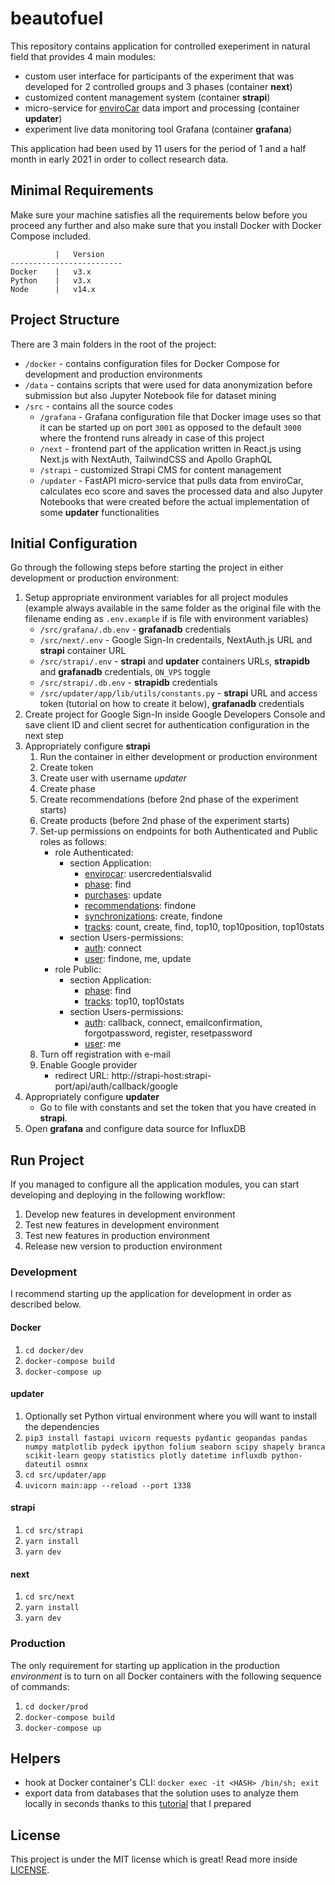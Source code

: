 # beautofuel

This repository contains application for controlled exeperiment in natural field that provides 4 main modules:

- custom user interface for participants of the experiment that was developed for 2 controlled groups and 3 phases (container **next**)
- customized content management system (container **strapi**)
- micro-service for [enviroCar](https://envirocar.org/) data import and processing (container **updater**)
- experiment live data monitoring tool Grafana (container **grafana**)

This application had been used by 11 users for the period of 1 and a half month in early 2021 in order to collect research data.

## Minimal Requirements

Make sure your machine satisfies all the requirements below before you proceed any further and also make sure that you install Docker with Docker Compose included.

```
          |   Version
-------------------------
Docker    |   v3.x
Python    |   v3.x
Node      |   v14.x
```

## Project Structure

There are 3 main folders in the root of the project:

- `/docker` - contains configuration files for Docker Compose for development and production environments
- `/data` - contains scripts that were used for data anonymization before submission but also Jupyter Notebook file for dataset mining
- `/src` - contains all the source codes
  - `/grafana` - Grafana configuration file that Docker image uses so that it can be started up on port `3001` as opposed to the default `3000` where the frontend runs already in case of this project
  - `/next` - frontend part of the application written in React.js using Next.js with NextAuth, TailwindCSS and Apollo GraphQL
  - `/strapi` - customized Strapi CMS for content management
  - `/updater` - FastAPI micro-service that pulls data from enviroCar, calculates eco score and saves the processed data and also Jupyter Notebooks that were created before the actual implementation of some **updater** functionalities

## Initial Configuration

Go through the following steps before starting the project in either development or production environment:

1. Setup appropriate environment variables for all project modules (example always available in the same folder as the original file with the filename ending as `.env.example` if is file with environment variables)
   - `/src/grafana/.db.env` - **grafanadb** credentials
   - `/src/next/.env` - Google Sign-In credentails, NextAuth.js URL and **strapi** container URL
   - `/src/strapi/.env` - **strapi** and **updater** containers URLs, **strapidb** and **grafanadb** credentials, `ON_VPS` toggle
   - `/src/strapi/.db.env` - **strapidb** credentials
   - `/src/updater/app/lib/utils/constants.py` - **strapi** URL and access token (tutorial on how to create it below), **grafanadb** credentials
2. Create project for Google Sign-In inside Google Developers Console and save client ID and client secret for authentication configuration in the next step
3. Appropriately configure **strapi**
   1. Run the container in either development or production environment
   2. Create token
   3. Create user with username _updater_
   4. Create phase
   5. Create recommendations (before 2nd phase of the experiment starts)
   6. Create products (before 2nd phase of the experiment starts)
   7. Set-up permissions on endpoints for both Authenticated and Public roles as follows:
      - role Authenticated:
        - section Application:
          - <u>envirocar</u>: usercredentialsvalid
          - <u>phase</u>: find
          - <u>purchases</u>: update
          - <u>recommendations</u>: findone
          - <u>synchronizations</u>: create, findone
          - <u>tracks</u>: count, create, find, top10, top10position, top10stats
        - section Users-permissions:
          - <u>auth</u>: connect
          - <u>user</u>: findone, me, update
      - role Public:
        - section Application:
          - <u>phase</u>: find
          - <u>tracks</u>: top10, top10stats
        - section Users-permissions:
          - <u>auth</u>: callback, connect, emailconfirmation, forgotpassword, register, resetpassword
          - <u>user</u>: me
   8. Turn off registration with e-mail
   9. Enable Google provider
      - redirect URL: http://strapi-host:strapi-port/api/auth/callback/google
4. Appropriately configure **updater**
   - Go to file with constants and set the token that you have created in **strapi**.
5. Open **grafana** and configure data source for InfluxDB

## Run Project

If you managed to configure all the application modules, you can start developing and deploying in the following workflow:

1. Develop new features in development environment
2. Test new features in development environment
3. Test new features in production environment
4. Release new version to production environment

### Development

I recommend starting up the application for development in order as described below.

#### Docker

1. `cd docker/dev`
2. `docker-compose build`
3. `docker-compose up`

#### updater

1. Optionally set Python virtual environment where you will want to install the dependencies
2. `pip3 install fastapi uvicorn requests pydantic geopandas pandas numpy matplotlib pydeck ipython folium seaborn scipy shapely branca scikit-learn geopy statistics plotly datetime influxdb python-dateutil osmnx`
3. `cd src/updater/app`
4. `uvicorn main:app --reload --port 1338`

#### strapi

1. `cd src/strapi`
2. `yarn install`
3. `yarn dev`

#### next

1. `cd src/next`
2. `yarn install`
3. `yarn dev`

### Production

The only requirement for starting up application in the production _environment_ is to turn on all Docker containers with the following sequence of commands:

1. `cd docker/prod`
2. `docker-compose build`
3. `docker-compose up`

## Helpers

- hook at Docker container's CLI: `docker exec -it <HASH> /bin/sh; exit`
- export data from databases that the solution uses to analyze them locally in seconds thanks to this [tutorial](https://github.com/sampittko/tuke-beautofuel/blob/main/EXPORT.md) that I prepared

## License

This project is under the MIT license which is great! Read more inside [LICENSE](https://github.com/sampittko/tuke-beautofuel/blob/main/LICENSE).
